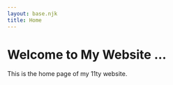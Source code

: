 ```yaml
---
layout: base.njk
title: Home
---
```

<div class="content">
    <h1>Welcome to My Website ...</h1>
    <p>This is the home page of my 11ty website.</p>
</div>